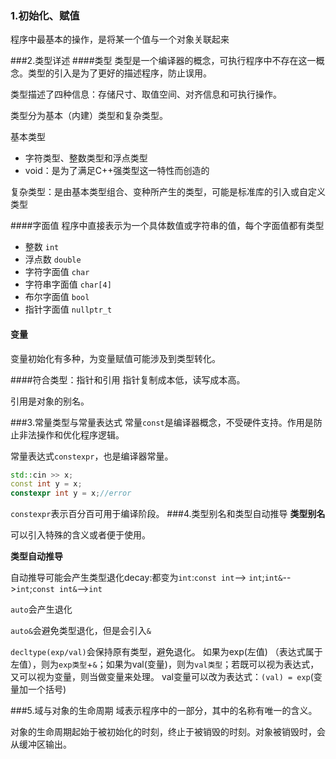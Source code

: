 ### 1.初始化、赋值
程序中最基本的操作，是将某一个值与一个对象关联起来

###2.类型详述
####类型
类型是一个编译器的概念，可执行程序中不存在这一概念。类型的引入是为了更好的描述程序，防止误用。

类型描述了四种信息：存储尺寸、取值空间、对齐信息和可执行操作。

类型分为基本（内建）类型和复杂类型。

基本类型
- 字符类型、整数类型和浮点类型
- void：是为了满足C++强类型这一特性而创造的

复杂类型：是由基本类型组合、变种所产生的类型，可能是标准库的引入或自定义类型

####字面值
程序中直接表示为一个具体数值或字符串的值，每个字面值都有类型
- 整数 `int`
- 浮点数 `double`
- 字符字面值 `char`
- 字符串字面值 `char[4]`
- 布尔字面值 `bool`
- 指针字面值 `nullptr_t`

#### 变量
变量初始化有多种，为变量赋值可能涉及到类型转化。

####符合类型：指针和引用
指针复制成本低，读写成本高。

引用是对象的别名。

###3.常量类型与常量表达式
常量`const`是编译器概念，不受硬件支持。作用是防止非法操作和优化程序逻辑。

常量表达式`constexpr`，也是编译器常量。

```cpp
std::cin >> x;
const int y = x;
constexpr int y = x;//error
```
`constexpr`表示百分百可用于编译阶段。
###4.类型别名和类型自动推导
**类型别名**

可以引入特殊的含义或者便于使用。

**类型自动推导**

自动推导可能会产生类型退化decay:都变为`int`:`const int`--> `int`;`int&`-->`int`;`const int&`-->`int`

`auto`会产生退化

`auto&`会避免类型退化，但是会引入`&`

`decltype(exp/val)`会保持原有类型，避免退化。
如果为exp(左值) （表达式属于左值），则为`exp类型`+`&`；如果为val(变量)，则为`val类型`；若既可以视为表达式，又可以视为变量，则当做变量来处理。
val变量可以改为表达式：`(val) = exp`(变量加一个括号)

###5.域与对象的生命周期
域表示程序中的一部分，其中的名称有唯一的含义。

对象的生命周期起始于被初始化的时刻，终止于被销毁的时刻。对象被销毁时，会从缓冲区输出。




